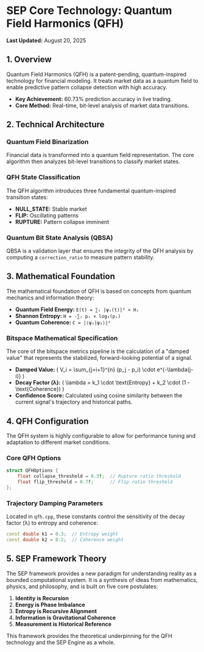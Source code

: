 # SEP Core Technology: Quantum Field Harmonics (QFH)

**Last Updated:** August 20, 2025

## 1. Overview

Quantum Field Harmonics (QFH) is a patent-pending, quantum-inspired technology for financial modeling. It treats market data as a quantum field to enable predictive pattern collapse detection with high accuracy.

*   **Key Achievement:** 60.73% prediction accuracy in live trading.
*   **Core Method:** Real-time, bit-level analysis of market data transitions.

## 2. Technical Architecture

### Quantum Field Binarization

Financial data is transformed into a quantum field representation. The core algorithm then analyzes bit-level transitions to classify market states.

### QFH State Classification

The QFH algorithm introduces three fundamental quantum-inspired transition states:

*   **NULL_STATE:** Stable market
*   **FLIP:** Oscillating patterns
*   **RUPTURE:** Pattern collapse imminent

### Quantum Bit State Analysis (QBSA)

QBSA is a validation layer that ensures the integrity of the QFH analysis by computing a `correction_ratio` to measure pattern stability.

## 3. Mathematical Foundation

The mathematical foundation of QFH is based on concepts from quantum mechanics and information theory:

*   **Quantum Field Energy:** `E(t) = ∑ᵢ |ψᵢ(t)|² × Hᵢ`
*   **Shannon Entropy:** `H = -∑ᵢ pᵢ × log₂(pᵢ)`
*   **Quantum Coherence:** `C = |⟨ψ₁|ψ₂⟩|²`

### Bitspace Mathematical Specification

The core of the bitspace metrics pipeline is the calculation of a "damped value" that represents the stabilized, forward-looking potential of a signal.

*   **Damped Value:** \( V_i = \sum_{j=i+1}^{n} (p_j - p_i) \cdot e^{-\lambda(j-i)} \)
*   **Decay Factor (λ):** \( \lambda = k_1 \cdot \text{Entropy} + k_2 \cdot (1 - \text{Coherence}) \)
*   **Confidence Score:** Calculated using cosine similarity between the current signal's trajectory and historical paths.

## 4. QFH Configuration

The QFH system is highly configurable to allow for performance tuning and adaptation to different market conditions.

### Core QFH Options

```cpp
struct QFHOptions {
    float collapse_threshold = 0.3f;  // Rupture ratio threshold
    float flip_threshold = 0.7f;      // Flip ratio threshold
};
```

### Trajectory Damping Parameters

Located in `qfh.cpp`, these constants control the sensitivity of the decay factor (λ) to entropy and coherence:

```cpp
const double k1 = 0.3;  // Entropy weight
const double k2 = 0.2;  // Coherence weight
```

## 5. SEP Framework Theory

The SEP framework provides a new paradigm for understanding reality as a bounded computational system. It is a synthesis of ideas from mathematics, physics, and philosophy, and is built on five core postulates:

1.  **Identity is Recursion**
2.  **Energy is Phase Imbalance**
3.  **Entropy is Recursive Alignment**
4.  **Information is Gravitational Coherence**
5.  **Measurement is Historical Reference**

This framework provides the theoretical underpinning for the QFH technology and the SEP Engine as a whole.
